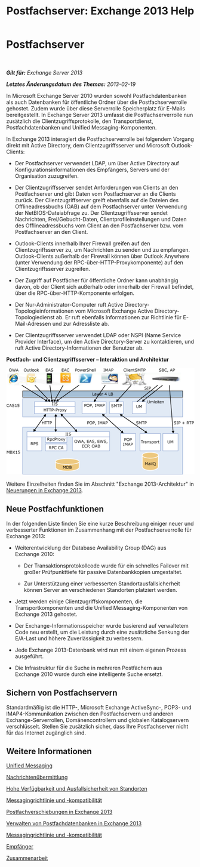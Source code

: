 ﻿---
title: 'Postfachserver: Exchange 2013 Help'
TOCTitle: Postfachserver
ms:assetid: 1aacc1c9-c81b-47d4-b222-ee73956cf968
ms:mtpsurl: https://technet.microsoft.com/de-de/library/JJ150491(v=EXCHG.150)
ms:contentKeyID: 50475120
ms.date: 04/24/2018
mtps_version: v=EXCHG.150
ms.translationtype: HT
---

# Postfachserver

 

_**Gilt für:** Exchange Server 2013_

_**Letztes Änderungsdatum des Themas:** 2013-02-19_

In Microsoft Exchange Server 2010 wurden sowohl Postfachdatenbanken als auch Datenbanken für öffentliche Ordner über die Postfachserverrolle gehostet. Zudem wurde über diese Serverrolle Speicherplatz für E-Mails bereitgestellt. In Exchange Server 2013 umfasst die Postfachserverrolle nun zusätzlich die Clientzugriffsprotokolle, den Transportdienst, Postfachdatenbanken und Unified Messaging-Komponenten.

In Exchange 2013 interagiert die Postfachserverrolle bei folgendem Vorgang direkt mit Active Directory, dem Clientzugriffsserver und Microsoft Outlook-Clients:

  - Der Postfachserver verwendet LDAP, um über Active Directory auf Konfigurationsinformationen des Empfängers, Servers und der Organisation zuzugreifen.

  - Der Clientzugriffsserver sendet Anforderungen von Clients an den Postfachserver und gibt Daten vom Postfachserver an die Clients zurück. Der Clientzugriffserver greift ebenfalls auf die Dateien des Offlineadressbuchs (OAB) auf dem Postfachserver unter Verwendung der NetBIOS-Dateiabfrage zu. Der Clientzugriffsserver sendet Nachrichten, Frei/Gebucht-Daten, Clientprofileinstellungen und Daten des Offlineadressbuchs vom Client an den Postfachserver bzw. vom Postfachserver an den Client.

  - Outlook-Clients innerhalb Ihrer Firewall greifen auf den Clientzugriffsserver zu, um Nachrichten zu senden und zu empfangen. Outlook-Clients außerhalb der Firewall können über Outlook Anywhere (unter Verwendung der RPC-über-HTTP-Proxykomponente) auf den Clientzugriffsserver zugreifen.

  - Der Zugriff auf Postfächer für öffentliche Ordner kann unabhängig davon, ob der Client sich außerhalb oder innerhalb der Firewall befindet, über die RPC-über-HTTP-Komponente erfolgen.

  - Der Nur-Administrator-Computer ruft Active Directory-Topologieinformationen vom Microsoft Exchange Active Directory-Topologiedienst ab. Er ruft ebenfalls Informationen zur Richtlinie für E-Mail-Adressen und zur Adressliste ab.

  - Der Clientzugriffsserver verwendet LDAP oder NSPI (Name Service Provider Interface), um den Active Directory-Server zu kontaktieren, und ruft Active Directory-Informationen der Benutzer ab.

**Postfach- und Clientzugriffsserver – Interaktion und Architektur**

![Clientzugriffs- und Postfachserverinteraktion](images/JJ150491.d14577bf-14f9-40fa-bd49-a92932eb003a(EXCHG.150).gif "Clientzugriffs- und Postfachserverinteraktion")

Weitere Einzelheiten finden Sie im Abschnitt "Exchange 2013-Architektur" in [Neuerungen in Exchange 2013](what-s-new-in-exchange-2013-exchange-2013-help.md).

## Neue Postfachfunktionen

In der folgenden Liste finden Sie eine kurze Beschreibung einiger neuer und verbesserter Funktionen im Zusammenhang mit der Postfachserverrolle für Exchange 2013:

  - Weiterentwicklung der Database Availability Group (DAG) aus Exchange 2010:
    
      - Der Transaktionsprotokollcode wurde für ein schnelles Failover mit großer Prüfpunkttiefe für passive Datenbankkopien umgestaltet.
    
      - Zur Unterstützung einer verbesserten Standortausfallsicherheit können Server an verschiedenen Standorten platziert werden.

  - Jetzt werden einige Clientzugriffskomponenten, die Transportkomponenten und die Unified Messaging-Komponenten von Exchange 2013 gehostet.

  - Der Exchange-Informationsspeicher wurde basierend auf verwaltetem Code neu erstellt, um die Leistung durch eine zusätzliche Senkung der E/A-Last und höhere Zuverlässigkeit zu verbessern.

  - Jede Exchange 2013-Datenbank wird nun mit einem eigenen Prozess ausgeführt.

  - Die Infrastruktur für die Suche in mehreren Postfächern aus Exchange 2010 wurde durch eine intelligente Suche ersetzt.

## Sichern von Postfachservern

Standardmäßig ist die HTTP-, Microsoft Exchange ActiveSync-, POP3- und IMAP4-Kommunikation zwischen den Postfachservern und anderen Exchange-Serverrollen, Domänencontrollern und globalen Katalogservern verschlüsselt. Stellen Sie zusätzlich sicher, dass Ihre Postfachserver nicht für das Internet zugänglich sind.

## Weitere Informationen

[Unified Messaging](unified-messaging-exchange-2013-help.md)

[Nachrichtenübermittlung](mail-flow-exchange-2013-help.md)

[Hohe Verfügbarkeit und Ausfallsicherheit von Standorten](high-availability-and-site-resilience-exchange-2013-help.md)

[Messagingrichtlinie und -kompatibilität](messaging-policy-and-compliance-exchange-2013-help.md)

[Postfachverschiebungen in Exchange 2013](mailbox-moves-in-exchange-2013-exchange-2013-help.md)

[Verwalten von Postfachdatenbanken in Exchange 2013](manage-mailbox-databases-in-exchange-2013-exchange-2013-help.md)

[Messagingrichtlinie und -kompatibilität](messaging-policy-and-compliance-exchange-2013-help.md)

[Empfänger](recipients-exchange-2013-help.md)

[Zusammenarbeit](collaboration-exchange-2013-help.md)

